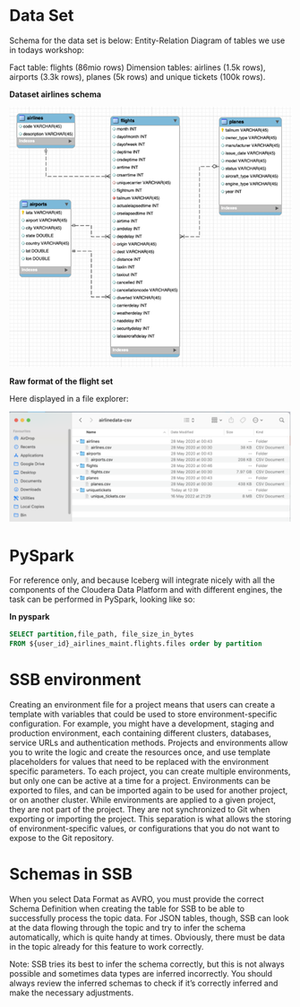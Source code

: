 
# Data Set
Schema for the data set is below: Entity-Relation Diagram of tables we use in todays workshop:

Fact table: flights (86mio rows)
Dimension tables: airlines (1.5k rows), airports (3.3k rows), planes (5k rows) and unique tickets (100k rows).

**Dataset airlines schema**  

![Airlines schema](../images/Iceberg_airlinesschema.png)

**Raw format of the flight set**  

Here displayed in a file explorer:

![Raw Data Set](../images/dataset_folder.png)



# PySpark

For reference only, and because Iceberg will integrate nicely with all the components of the Cloudera Data Platform 
and with different engines, the task can be performed in PySpark, looking like so:  

**In pyspark**  
  
```SQL
SELECT partition,file_path, file_size_in_bytes
FROM ${user_id}_airlines_maint.flights.files order by partition

```


# SSB environment
 Creating an environment file for a project means that users can create a template with variables that could be used to
store environment-specific configuration.
For example, you might have a development, staging and production environment, each containing different clusters,
databases, service URLs and authentication methods. Projects and environments allow you to write the logic and create the resources once, and use template placeholders for values that need to be replaced with the environment
specific parameters.
To each project, you can create multiple environments, but only one can be active at a time for a project.
Environments can be exported to files, and can be imported again to be used for another project, or on another cluster.
While environments are applied to a given project, they are not part of the project. They are not synchronized to Git
when exporting or importing the project. This separation is what allows the storing of environment-specific values, or
configurations that you do not want to expose to the Git repository.


# Schemas in SSB


When you select Data Format as AVRO, you must provide the correct Schema Definition when creating the table for SSB to be able to successfully process the topic data. For JSON tables, though, SSB can look at the data flowing through the topic and try to infer the schema automatically, which is quite handy at times. Obviously, there must be data in the topic already for this feature to work correctly.

Note: SSB tries its best to infer the schema correctly, but this is not always possible and sometimes data types are inferred incorrectly. You should always review the inferred schemas to check if it’s correctly inferred and make the necessary adjustments.

